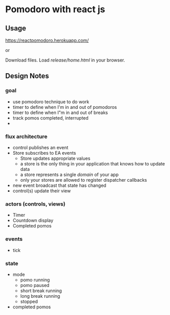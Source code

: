 # Pomodoro with react js

## Usage

https://reactpomodoro.herokuapp.com/

or

Download files. Load _release/home.html_ in your browser.

## Design Notes

### goal

- use pomodoro technique to do work
- timer to define when I'm in and out of pomodoros
- timer to define when I"m in and out of breaks
- track pomos completed, interrupted
- 

### flux architecture
- control publishes an event
- Store subscribes to EA events
  - Store updates appropriate values
  - a store is the only thing in your application that knows how to update data
  - a store represents a single _domain_ of your app
  - only your stores are allowed to register dispatcher callbacks
- new event broadcast that state has changed
- control(s) update their view

### actors (controls, views)

- Timer
- Countdown display
- Completed pomos


### events

- tick

### state

- mode
  - pomo running
  - pomo paused
  - short break running
  - long break running
  - stopped
- completed pomos


